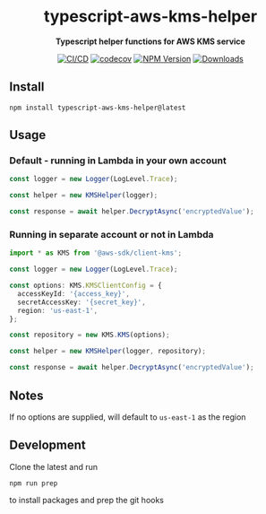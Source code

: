 <h1 align="center">typescript-aws-kms-helper</h1>

<div align="center">
    
<b>Typescript helper functions for AWS KMS service</b>
    
[![CI/CD](https://github.com/kbrashears5/typescript-aws-kms-helper/actions/workflows/ci-cd.yml/badge.svg)](https://github.com/kbrashears5/typescript-kms-helper/actions/workflows/ci-cd.yml)
[![codecov](https://codecov.io/gh/kbrashears5/typescript-aws-kms-helper/branch/master/graph/badge.svg?token=4PIRJTDG3K)](https://codecov.io/gh/kbrashears5/typescript-aws-kms-helper)
[![NPM Version](https://img.shields.io/npm/v/typescript-aws-kms-helper)](https://img.shields.io/npm/v/typescript-aws-kms-helper)
[![Downloads](https://img.shields.io/npm/dt/typescript-aws-kms-helper)](https://img.shields.io/npm/dt/typescript-aws-kms-helper)

</div>

## Install

```
npm install typescript-aws-kms-helper@latest
```

## Usage

### Default - running in Lambda in your own account

```typescript
const logger = new Logger(LogLevel.Trace);

const helper = new KMSHelper(logger);

const response = await helper.DecryptAsync('encryptedValue');
```

### Running in separate account or not in Lambda

```typescript
import * as KMS from '@aws-sdk/client-kms';

const logger = new Logger(LogLevel.Trace);

const options: KMS.KMSClientConfig = {
  accessKeyId: '{access_key}',
  secretAccessKey: '{secret_key}',
  region: 'us-east-1',
};

const repository = new KMS.KMS(options);

const helper = new KMSHelper(logger, repository);

const response = await helper.DecryptAsync('encryptedValue');
```

## Notes

If no options are supplied, will default to `us-east-1` as the region

## Development

Clone the latest and run

```npm
npm run prep
```

to install packages and prep the git hooks
